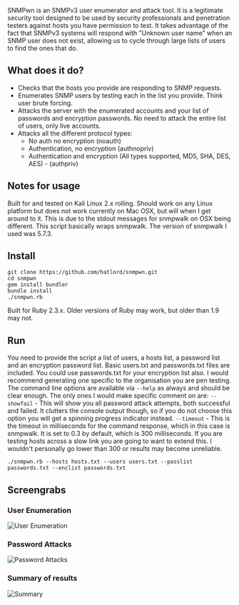 SNMPwn is an SNMPv3 user enumerator and attack tool. It is a legitimate security tool designed to be used by security professionals and penetration testers against hosts you have permission to test. It takes advantage of the fact that SNMPv3 systems will respond with "Unknown user name" when an SNMP user does not exist, allowing us to cycle through large lists of users to find the ones that do.

## What does it do?
- Checks that the hosts you provide are responding to SNMP requests.
- Enumerates SNMP users by testing each in the list you provide. Think user brute forcing.
- Attacks the server with the enumerated accounts and your list of passwords and encryption passwords. No need to attack the entire list of users, only live accounts.
- Attacks all the different protocol types:
	- No auth no encryption (noauth)
    - Authentication, no encryption (authnopriv)
    - Authentication and encryption (All types supported, MD5, SHA, DES, AES) - (authpriv)
    
## Notes for usage
Built for and tested on Kali Linux 2.x rolling. Should work on any Linux platform but does not work currently on Mac OSX, but will when I get around to it. This is due to the stdout messages for snmpwalk on OSX being different. This script basically wraps snmpwalk. The version of snmpwalk I used was 5.7.3.

## Install
````
git clone https://github.com/hatlord/snmpwn.git
cd snmpwn
gem install bundler  
bundle install
./snmpwn.rb
````
Built for Ruby 2.3.x. Older versions of Ruby may work, but older than 1.9 may not.

## Run  
You need to provide the script a list of users, a hosts list, a password list and an encryption password list. Basic users.txt and passwords.txt files are included. You could use passwords.txt for your encryption list also. I would recommend generating one specific to the organisation you are pen testing.
The command line options are available via `--help` as always and should be clear enough. The only ones I would make specific comment on are:
`--showfail` - This will show you all password attack attempts, both successful and failed. It clutters the console output though, so if you do not choose this option you will get a spinning progress indicator instead.
`--timeout` - This is the timeout in milliseconds for the command response, which in this case is snmpwalk. It is set to 0.3 by default, which is 300 milliseconds. If you are testing hosts across a slow link you are going to want to extend this. I wouldn't personally go lower than 300 or results may become unreliable.

````
./snmpwn.rb --hosts hosts.txt --users users.txt --passlist passwords.txt --enclist passwords.txt
````

## Screengrabs

### User Enumeration
![User Enumeration](https://cloud.githubusercontent.com/assets/5301488/16200880/0a9a54ea-3707-11e6-9d2c-a246276bf034.png)

### Password Attacks
![Password Attacks](https://cloud.githubusercontent.com/assets/5301488/16200884/0d253fe0-3707-11e6-8f64-5c34526a3f2f.png)

### Summary of results
![Summary](https://cloud.githubusercontent.com/assets/5301488/16200889/0e7d1b74-3707-11e6-899e-0093de855e89.png)
